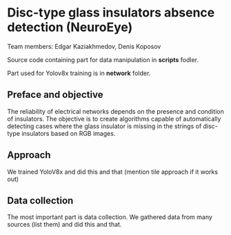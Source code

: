 # Disc-type glass insulators absence detection (NeuroEye)

Team members: Edgar Kaziakhmedov, Denis Koposov

Source code containing part for data manipulation in **scripts** fodler.

Part used for Yolov8x training is in **network** folder.

## Preface and objective

The reliability of electrical networks depends on the presence and condition of insulators. The objective is to create algorithms capable of automatically detecting cases where the glass insulator is missing in the strings of disc-type insulators based on RGB images.

## Approach

We trained YoloV8x and did this and that (mention tile approach if it works out)

## Data collection

The most important part is data collection. We gathered data from many sources (list them) and did this and that.
